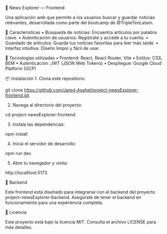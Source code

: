 📰 News Explorer — Frontend

Una aplicación web que permite a los usuarios buscar y guardar noticias relevantes, desarrollada como parte del bootcamp de @TripleTenLatam.

🚀 Características
	•	Búsqueda de noticias: Encuentra artículos por palabra clave.
	•	Autenticación de usuarios: Regístrate y accede a tu cuenta.
	•	Guardado de artículos: Guarda tus noticias favoritas para leer más tarde.
	•	Interfaz intuitiva: Diseño limpio y fácil de usar.

🧰 Tecnologías utilizadas
	•	Frontend: React, React Router, Vite
	•	Estilos: CSS, BEM
	•	Autenticación: JWT (JSON Web Tokens)
	•	Despliegue: Google Cloud Platform (GCP)

📦 Instalación
	1.	Clona este repositorio:

git clone https://github.com/Jared-Asahel/project-newsExplorer-frontend.git


2.	Navega al directorio del proyecto:

cd project-newsExplorer-frontend


3.	Instala las dependencias:

npm install


4.	Inicia el servidor de desarrollo:

npm run dev


5.	Abre tu navegador y visita:

http://localhost:5173


🔐 Backend

Este frontend está diseñado para integrarse con el backend del proyecto project-newsExplorer-backend. Asegúrate de tener el backend en funcionamiento para una experiencia completa.


📝 Licencia

Este proyecto está bajo la licencia MIT. Consulta el archivo LICENSE para más detalles.
